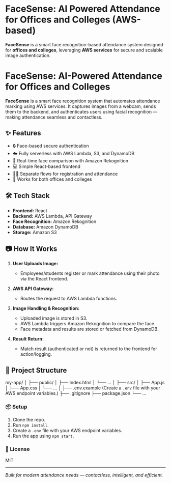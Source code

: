 # FaceSense: AI Powered Attendance for Offices and Colleges (AWS-based)

**FaceSense** is a smart face recognition-based attendance system designed for **offices and colleges**, leveraging **AWS services** for secure and scalable image authentication.





# FaceSense: AI-Powered Attendance for Offices and Colleges

**FaceSense** is a smart face recognition system that automates attendance marking using AWS services. It captures images from a webcam, sends them to the backend, and authenticates users using facial recognition — making attendance seamless and contactless.

## ✨ Features

- 🔒 Face-based secure authentication
- ☁️ Fully serverless with AWS Lambda, S3, and DynamoDB
- 🎯 Real-time face comparison with Amazon Rekognition
- 💻 Simple React-based frontend
- 🧑‍💼 Separate flows for registration and attendance
- 🏫 Works for both offices and colleges
  

## 🛠️ Tech Stack

- **Frontend:** React
- **Backend:** AWS Lambda, API Gateway
- **Face Recognition:** Amazon Rekognition
- **Database:** Amazon DynamoDB
- **Storage:** Amazon S3

## 📷 How It Works

1. **User Uploads Image:**  
   - Employees/students register or mark attendance using their photo via the React frontend.

2. **AWS API Gateway:**  
   - Routes the request to AWS Lambda functions.

3. **Image Handling & Recognition:**  
   - Uploaded image is stored in S3.
   - AWS Lambda triggers Amazon Rekognition to compare the face.
   - Face metadata and results are stored or fetched from DynamoDB.

4. **Result Return:**  
   - Match result (authenticated or not) is returned to the frontend for action/logging.



## 📂 Project Structure

my-app/
│
├── public/
│ ├── Index.html
│ └── ...
│
├── src/
│ ├── App.js
│ ├── App.css
│ └── ...
│ 
├── .env.example (Create a `.env` file with your AWS endpoint variables.)
├── .gitignore
├── package.json
└── ...




### 📦 Setup
1. Clone the repo.
2. Run `npm install`.
3. Create a `.env` file with your AWS endpoint variables.
4. Run the app using `npm start`.

### 📄 License
MIT

---

*Built for modern attendance needs — contactless, intelligent, and efficient.*
